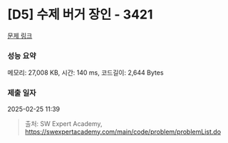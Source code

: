 # [D5] 수제 버거 장인 - 3421 

[문제 링크](https://swexpertacademy.com/main/code/problem/problemDetail.do?contestProbId=AWErcQmKy6kDFAXi) 

### 성능 요약

메모리: 27,008 KB, 시간: 140 ms, 코드길이: 2,644 Bytes

### 제출 일자

2025-02-25 11:39



> 출처: SW Expert Academy, https://swexpertacademy.com/main/code/problem/problemList.do